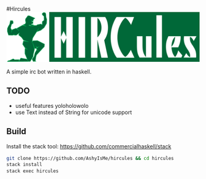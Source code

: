 #Hircules
![logo](hircules.png)

A simple irc bot written in haskell.

## TODO
- useful features yoloholowolo
- use Text instead of String for unicode support

## Build
Install the stack tool: https://github.com/commercialhaskell/stack
```bash
git clone https://github.com/AshyIsMe/hircules && cd hircules
stack install
stack exec hircules
```
